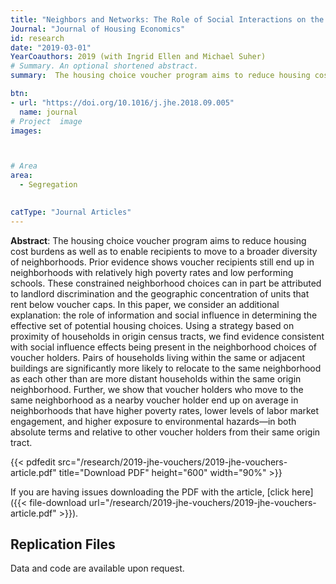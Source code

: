 ```yaml
---
title: "Neighbors and Networks: The Role of Social Interactions on the Residential Choices of Housing Choice Voucher Holders"
Journal: "Journal of Housing Economics"
id: research
date: "2019-03-01"
YearCoauthors: 2019 (with Ingrid Ellen and Michael Suher)
# Summary. An optional shortened abstract.
summary:  The housing choice voucher program aims to reduce housing cost burdens as well as to enable recipients to move to a broader diversity of neighborhoods. Prior evidence shows voucher recipients still end up in neighborhoods with relatively high poverty rates and low performing schools. These constrained neighborhood choices can in part be attributed to landlord discrimination and the geographic concentration of units that rent below voucher caps. In this paper, we consider the role of information and social influence in determining the effective set of potential housing choices as an additional explanation. Using a strategy based on proximity of households in origin census tracts, we find evidence consistent with social influence effects being present in the neighborhood choices of voucher holders. Pairs of households living within the same or adjacent buildings are significantly more likely to relocate to the same neighborhood as each other than are more distant households within the same origin neighborhood. Further, we show that voucher holders who move to the same neighborhood as a nearby voucher holder end up on average in neighborhoods that have higher poverty rates, lower levels of labor market engagement, and higher exposure to environmental hazards—in both absolute terms and relative to other voucher holders from their same origin tract.

btn:
- url: "https://doi.org/10.1016/j.jhe.2018.09.005"
  name: journal
# Project  image 
images:



# Area
area: 
  - Segregation

  
catType: "Journal Articles"
---
```

**Abstract**: The housing choice voucher program aims to reduce housing cost burdens as well as to enable recipients to move to a broader diversity of neighborhoods. Prior evidence shows voucher recipients still end up in neighborhoods with relatively high poverty rates and low performing schools. These constrained neighborhood choices can in part be attributed to landlord discrimination and the geographic concentration of units that rent below voucher caps. In this paper, we consider an additional explanation: the role of information and social influence in determining the effective set of potential housing choices. Using a strategy based on proximity of households in origin census tracts, we find evidence consistent with social influence effects being present in the neighborhood choices of voucher holders. Pairs of households living within the same or adjacent buildings are significantly more likely to relocate to the same neighborhood as each other than are more distant households within the same origin neighborhood. Further, we show that voucher holders who move to the same neighborhood as a nearby voucher holder end up on average in neighborhoods that have higher poverty rates, lower levels of labor market engagement, and higher exposure to environmental hazards—in both absolute terms and relative to other voucher holders from their same origin tract.

{{< pdfedit src="/research/2019-jhe-vouchers/2019-jhe-vouchers-article.pdf" title="Download PDF" height="600" width="90%" >}}

If you are having issues downloading the PDF with the article, [click here]({{< file-download url="/research/2019-jhe-vouchers/2019-jhe-vouchers-article.pdf" >}}).
&nbsp;


## Replication Files

Data and code are available upon request.


